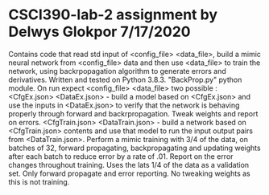 # CSCI390-lab-2 assignment by Delwys Glokpor 7/17/2020
Contains code that read std input of <cmd> <config_file> <data_file>, build a mimic neural network from <config_file> data and then use <data_file> to train the network, using backrpopagation algorithm to generate errors and derivatives.
Written and tested on Python 3.8.3.
"BackProp.py" python module. On run expect <cmd> <config_file> <data_file>
  two possible <cmd>: 
    <verify> <CfgEx.json> <DataEx.json> - build a model based on <CfgEx.json> and use the inputs in
      <DataEx.json> to verify that the network is behaving properly through forward and backrpropagation.
      Tweak weights and report on errors.
     <run> <CfgTrain.json> <DataTrain.json> - build a network based on <CfgTrain.json> contents and use that model to run the         input output pairs from <DataTrain.json>. Perform a mimic training with 3/4 of the data, on batches of 32, forward      propagating, backpropagating and updating weights after each batch to reduce error by a rate of .01. Report on the error  changes throughout training. Uses the lats 1/4 of the data as a validation set. Only forward propagate and error reporting. No  tweaking weights as this is not training.
  
